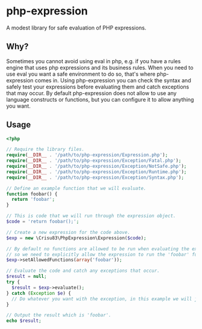 php-expression
==============

A modest library for safe evaluation of PHP expressions.

## Why?

Sometimes you cannot avoid using eval in php, e.g. if you have a rules engine that uses php expressions and its business rules. When you need to use eval you want a safe environment to do so, that's where php-expression comes in. Using php-expression you can check the syntax and safely test your expressions before evaluating them and catch exceptions that may occur. By default php-expression does not allow to use any language constructs or functions, but you can configure it to allow anything you want.

## Usage

```php
<?php

// Require the library files.
require(__DIR__ . '/path/to/php-expression/Expression.php');
require(__DIR__ . '/path/to/php-expression/Exception/Fatal.php');
require(__DIR__ . '/path/to/php-expression/Exception/NotSafe.php');
require(__DIR__ . '/path/to/php-expression/Exception/Runtime.php');
require(__DIR__ . '/path/to/php-expression/Exception/Syntax.php');

// Define an example function that we will evaluate.
function foobar() {
  return 'foobar';
}

// This is code that we will run through the expression object.
$code = 'return foobar();';

// Create a new expression for the code above.
$exp = new \Crisu83\PhpExpression\Expression($code);

// By default no functions are allowed to be run when evaluating the expression
// so we need to explicitly allow the expression to run the 'foobar' function.
$exp->setAllowedFunctions(array('foobar'));

// Evaluate the code and catch any exceptions that occur.
$result = null;
try {
  $result = $exp->evaluate();
} catch (Exception $e) {
  // Do whatever you want with the exception, in this example we will just ignore it.
}

// Output the result which is 'foobar'.
echo $result;

```
